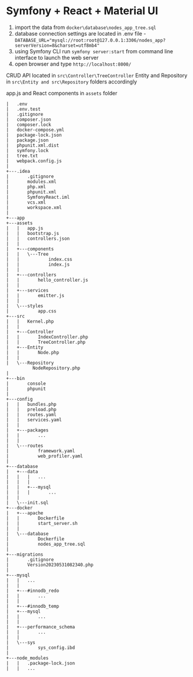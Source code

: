 # Symfony + React + Material UI

1. import the data from ``` docker\database\nodes_app_tree.sql ```
2. database connection settings are located in .env file - ```DATABASE_URL="mysql://root:root@127.0.0.1:3306/nodes_app?serverVersion=8&charset=utf8mb4"```
3. using Symfony CLI run ```symfony server:start``` from command line interface to launch the web server
4. open browser and type ``` http://localhost:8000/ ```

CRUD API located in ```src\Controller\TreeController```
Entity and Repository in ```src\Entity and src\Repository``` folders accordingly

app.js and React components in ```assets``` folder

```
|   .env
|   .env.test
|   .gitignore
|   composer.json
|   composer.lock
|   docker-compose.yml
|   package-lock.json
|   package.json
|   phpunit.xml.dist
|   symfony.lock
|   tree.txt
|   webpack.config.js
|   
+---.idea
|       .gitignore
|       modules.xml
|       php.xml
|       phpunit.xml
|       SymfonyReact.iml
|       vcs.xml
|       workspace.xml
|       
+---app
+---assets
|   |   app.js
|   |   bootstrap.js
|   |   controllers.json
|   |   
|   +---components
|   |   \---Tree
|   |           index.css
|   |           index.js
|   |           
|   +---controllers
|   |       hello_controller.js
|   |       
|   +---services
|   |       emitter.js
|   |       
|   \---styles
|           app.css
+---src
|   |	Kernel.php
|   |
|   +---Controller
|   |		IndexController.php
|   |       TreeController.php
|	+---Entity
|	|		Node.php
|	|
|   \---Repository
		  NodeRepository.php
| 
+---bin
|       console
|       phpunit
|       
+---config
|   |   bundles.php
|   |   preload.php
|   |   routes.yaml
|   |   services.yaml
|   |   
|   +---packages
|   |       ...
|   |       
|   \---routes
|           framework.yaml
|           web_profiler.yaml
|           
+---database
|   +---data
|   |   |   ...
|   |   |   
|   |   +---mysql
|   |   |       ...
|   |           
|   \---init.sql
+---docker
|   +---apache
|   |       Dockerfile
|   |       start_server.sh
|   |       
|   \---database
|           Dockerfile
|           nodes_app_tree.sql
|           
+---migrations
|       .gitignore
|       Version20230531082340.php
|       
+---mysql
|   |   ...
|   |   
|   +---#innodb_redo
|   |       ...
|   |       
|   +---#innodb_temp
|   +---mysql
|   |       ...
|   |       
|   +---performance_schema
|   |       ...
|   |       
|   \---sys
|           sys_config.ibd
|           
+---node_modules
|   |   .package-lock.json
|	|	...
```
